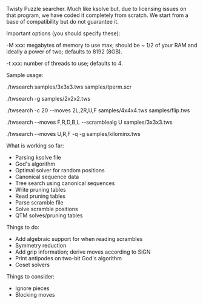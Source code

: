 Twisty Puzzle searcher.  Much like ksolve but, due to licensing issues on
that program, we have coded it completely from scratch.  We start from a
base of compatibility but do not guarantee it.

Important options (you should specify these):

   -M xxx:  megabytes of memory to use max; should be ~ 1/2 of your RAM and ideally a power of two; defaults to 8192 (8GB).

   -t xxx:  number of threads to use; defaults to 4.

Sample usage:

   ./twsearch samples/3x3x3.tws samples/tperm.scr

   ./twsearch -g samples/2x2x2.tws

   ./twsearch -c 20 --moves 2L,2R,U,F samples/4x4x4.tws samples/flip.tws

   ./twsearch --moves F,R,D,B,L --scramblealg U samples/3x3x3.tws

   ./twsearch --moves U,R,F -q -g samples/kilominx.tws

What is working so far:

* Parsing ksolve file
* God's algorithm
* Optimal solver for random positions
* Canonical sequence data
* Tree search using canonical sequences
* Write pruning tables
* Read pruning tables
* Parse scramble file
* Solve scramble positions
* QTM solves/pruning tables

Things to do:

* Add algebraic support for when reading scrambles
* Symmetry reduction
* Add grip information; derive moves according to SiGN
* Print antipodes on two-bit God's algorithm
* Coset solvers

Things to consider:

* Ignore pieces
* Blocking moves
